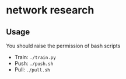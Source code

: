# network research
Usage     
------------------------- 
You should raise the permission of bash scripts    
* Train: ```./train.py```     
* Push: ```./push.sh```      
* Pull: ```./pull.sh```     